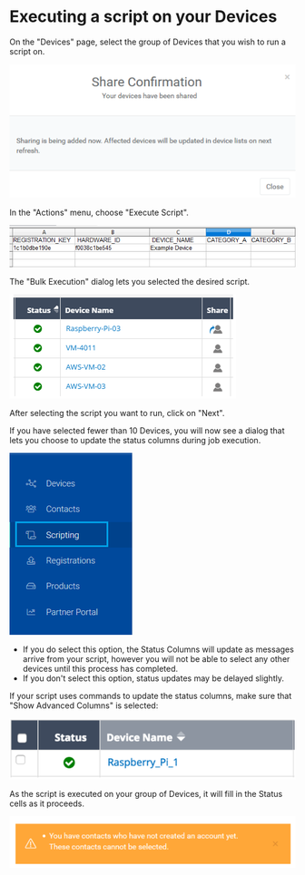 # Executing a script on your Devices

On the "Devices" page, select the group of Devices that you wish to run a script on.

![](../../.gitbook/assets/image%20%28311%29.png)

In the "Actions" menu, choose "Execute Script".  

![](../../.gitbook/assets/image%20%28430%29.png)

The "Bulk Execution" dialog lets you selected the desired script.  

![](../../.gitbook/assets/image%20%28329%29.png)

After selecting the script you want to run, click on "Next".

If you have selected fewer than 10 Devices, you will now see a dialog that lets you choose to update the status columns during job execution.  

![](../../.gitbook/assets/image%20%28307%29.png)

* If you do select this option, the Status Columns will update as messages arrive from your script, however you will not be able to select any other devices until this process has completed.
* If you don't select this option, status updates may be delayed slightly.

If your script uses commands to update the status columns,  make sure that "Show Advanced Columns" is selected:

![](../../.gitbook/assets/image%20%283%29.png)

As the script is executed on your group of Devices, it will fill in the Status cells as it proceeds.

![](../../.gitbook/assets/image%20%28190%29.png)

